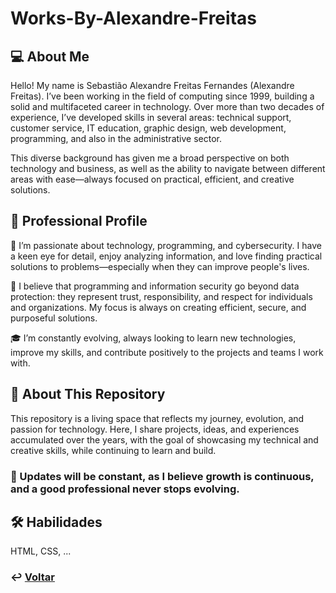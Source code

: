 # Works-By-Alexandre-Freitas

## 💻 About Me

Hello! My name is Sebastião Alexandre Freitas Fernandes (Alexandre Freitas). I’ve been working in the field of computing since 1999, building a solid and multifaceted career in technology. Over more than two decades of experience, I’ve developed skills in several areas: technical support, customer service, IT education, graphic design, web development, programming, and also in the administrative sector.

This diverse background has given me a broad perspective on both technology and business, as well as the ability to navigate between different areas with ease—always focused on practical, efficient, and creative solutions.

## 💼 Professional Profile

🤩 I’m passionate about technology, programming, and cybersecurity. I have a keen eye for detail, enjoy analyzing information, and love finding practical solutions to problems—especially when they can improve people's lives.

🔐 I believe that programming and information security go beyond data protection: they represent trust, responsibility, and respect for individuals and organizations. My focus is always on creating efficient, secure, and purposeful solutions.

🎓 I’m constantly evolving, always looking to learn new technologies, improve my skills, and contribute positively to the projects and teams I work with.

## 🧭 About This Repository

This repository is a living space that reflects my journey, evolution, and passion for technology. Here, I share projects, ideas, and experiences accumulated over the years, with the goal of showcasing my technical and creative skills, while continuing to learn and build.

### 🚀 Updates will be constant, as I believe growth is continuous, and a good professional never stops evolving.

## 🛠 Habilidades
HTML, CSS, ...


### ↩️ [Voltar](README.md) 